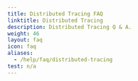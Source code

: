 ```yaml
---
title: Distributed Tracing FAQ
linktitle: Distributed Tracing
description: Distributed Tracing Q & A.
weight: 46
layout: faq
icon: faq
aliases:
  - /help/faq/distributed-tracing
test: n/a
---
```

